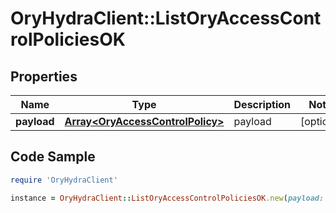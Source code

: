 # OryHydraClient::ListOryAccessControlPoliciesOK

## Properties

Name | Type | Description | Notes
------------ | ------------- | ------------- | -------------
**payload** | [**Array&lt;OryAccessControlPolicy&gt;**](OryAccessControlPolicy.md) | payload | [optional] 

## Code Sample

```ruby
require 'OryHydraClient'

instance = OryHydraClient::ListOryAccessControlPoliciesOK.new(payload: null)
```



